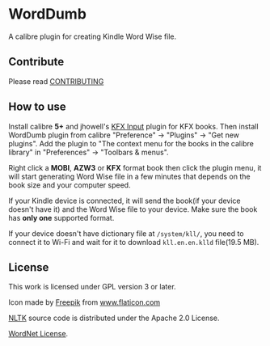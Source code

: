 # WordDumb

A calibre plugin for creating Kindle Word Wise file.

## Contribute

Please read [CONTRIBUTING](./docs/CONTRIBUTING.md)

## How to use

Install calibre **5+** and jhowell's [KFX Input](https://www.mobileread.com/forums/showthread.php?t=291290) plugin for KFX books. Then install WordDumb plugin from calibre "Preference" -> "Plugins" -> "Get new plugins". Add the plugin to "The context menu for the books in the calibre library" in "Preferences" -> "Toolbars & menus".

Right click a **MOBI**, **AZW3** or **KFX** format book then click the plugin menu, it will start generating Word Wise file in a few minutes that depends on the book size and your computer speed.

If your Kindle device is connected, it will send the book(if your device doesn't have it) and the Word Wise file to your device. Make sure the book has **only one** supported format.

If your device doesn't have dictionary file at `/system/kll/`, you need to connect it to Wi-Fi and wait for it to download `kll.en.en.klld` file(19.5 MB).

## License

This work is licensed under GPL version 3 or later.

Icon made by <a href="https://www.flaticon.com/authors/freepik" title="Freepik">Freepik</a> from <a href="https://www.flaticon.com/" title="Flaticon">www.flaticon.com</a>

[NLTK](https://github.com/nltk/nltk) source code is distributed under the Apache 2.0 License.

[WordNet License](https://wordnet.princeton.edu/license-and-commercial-use).
